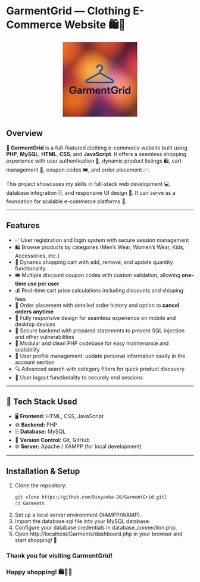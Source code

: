 # GarmentGrid — Clothing E-Commerce Website 🛍️👕

<p align="center">
  <img src="https://github.com/Divyanka-20/GarmentGrid/raw/main/assets/logo.png" alt="GarmentGrid Logo" width="200" height="200" />
</p>

## Overview

**👗 GarmentGrid** is a full-featured clothing e-commerce website built using **PHP**, **MySQL**, **HTML**, **CSS**, and **JavaScript**. It offers a seamless shopping experience with user authentication 🔐, dynamic product listings 🛍️, cart management 🛒, coupon codes 🎟️, and order placement ✅.

This project showcases my skills in full-stack web development 💻, database integration 🗄️, and responsive UI design 📱. It can serve as a foundation for scalable e-commerce platforms 🚀.

---

## Features

- ✅ User registration and login system with secure session management  
- 🛍️ Browse products by categories (Men’s Wear, Women’s Wear, Kids, Accessories, etc.)  
- 🛒 Dynamic shopping cart with add, remove, and update quantity functionality  
- 🎟️ Multiple discount coupon codes with custom validation, allowing **one-time use per user**  
- 💰 Real-time cart price calculations including discounts and shipping fees  
- 📝 Order placement with detailed order history and option to **cancel orders anytime**  
- 📱 Fully responsive design for seamless experience on mobile and desktop devices  
- 🔐 Secure backend with prepared statements to prevent SQL injection and other vulnerabilities  
- 🧩 Modular and clean PHP codebase for easy maintenance and scalability  
- 👤 User profile management: update personal information easily in the account section  
- 🔍 Advanced search with category filters for quick product discovery  
- 🚪 User logout functionality to securely end sessions
  
---

## 🚀 Tech Stack Used

- 🖥️ **Frontend:** HTML, CSS, JavaScript  
- ⚙️ **Backend:** PHP  
- 🗄️ **Database:** MySQL  
- 📂 **Version Control:** Git, GitHub  
- 🌐 **Server:** Apache / XAMPP (for local development)  

---

## Installation & Setup

1. Clone the repository:
   ```bash
   git clone https://github.com/Divyanka-20/GarmentGrid.git]
   cd Garments
2. Set up a local server environment (XAMPP/WAMP).
3. Import the database.sql file into your MySQL database.
4. Configure your database credentials in database_connection.php.
5. Open http://localhost/Garments/dashboard.php in your browser and start shopping! 🎉

### Thank you for visiting GarmentGrid!
### Happy shopping! 🛍️👗✨
